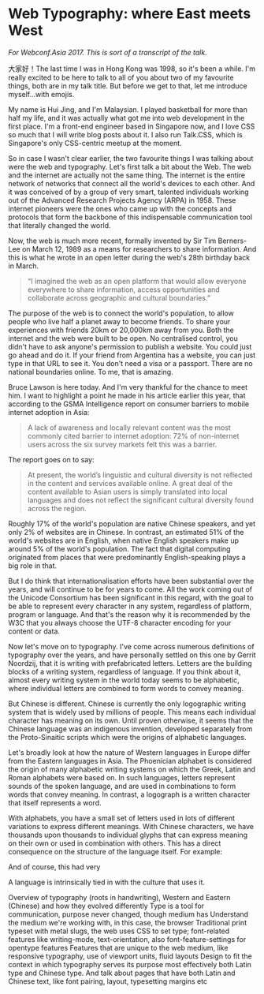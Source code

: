 # Web Typography: where East meets West

*For Webconf.Asia 2017. This is sort of a transcript of the talk.*

大家好！The last time I was in Hong Kong was 1998, so it's been a while. I'm really excited to be here to talk to all of you about two of my favourite things, both are in my talk title. But before we get to that, let me introduce myself...with emojis.

My name is Hui Jing, and I'm Malaysian. I played basketball for more than half my life, and it was actually what got me into web development in the first place. I'm a front-end engineer based in Singapore now, and I love CSS so much that I will write blog posts about it. I also run Talk.CSS, which is Singapore's only CSS-centric meetup at the moment.

So in case I wasn't clear earlier, the two favourite things I was talking about were the web and typography. Let's first talk a bit about the Web. The web and the internet are actually not the same thing. The internet is the entire network of networks that connect all the world's devices to each other. And it was conceived of by a group of very smart, talented individuals working out of the Advanced Research Projects Agency (ARPA) in 1958. These internet pioneers were the ones who came up with the concepts and protocols that form the backbone of this indispensable communication tool that literally changed the world.

Now, the web is much more recent, formally invented by Sir Tim Berners-Lee on March 12, 1989 as a means for researchers to share information. And this is what he wrote in an open letter during the web's 28th birthday back in March.

> “I imagined the web as an open platform that would allow everyone everywhere to share information, access opportunities and collaborate across geographic and cultural boundaries.”

The purpose of the web is to connect the world's population, to allow people who live half a planet away to become friends. To share your experiences with friends 20km or 20,000km away from you. Both the internet and the web were built to be open. No centralised control, you didn't have to ask anyone's permission to publish a website. You could just go ahead and do it. If your friend from Argentina has a website, you can just type in that URL to see it. You don't need a visa or a passport. There are no national boundaries online. To me, that is amazing.

Bruce Lawson is here today. And I'm very thankful for the chance to meet him. I want to highlight a point he made in his article earlier this year, that according to the GSMA Intelligence report on consumer barriers to mobile internet adoption in Asia:

> A lack of awareness and locally relevant content was the most commonly cited barrier to internet adoption: 72% of non-internet users across the six survey markets felt this was a barrier.

The report goes on to say:

> At present, the world’s linguistic and cultural diversity is not reflected in the content and services available online. A great deal of the content available to Asian users is simply translated into local languages and does not reflect the significant cultural diversity found across the region.

Roughly 17% of the world's population are native Chinese speakers, and yet only 2% of websites are in Chinese. In contrast, an estimated 51% of the world's websites are in English, when native English speakers make up around 5% of the world's population. The fact that digital computing originated from places that were predominantly English-speaking plays a big role in that.

But I do think that internationalisation efforts have been substantial over the years, and will continue to be for years to come. All the work coming out of the Unicode Consortium has been significant in this regard, with the goal to be able to represent every character in any system, regardless of platform, program or language. And that's the reason why it is recommended by the W3C that you always choose the UTF-8 character encoding for your content or data.

Now let's move on to typography. I've come across numerous definitions of typography over the years, and have personally settled on this one by Gerrit Noordzij, that it is writing with prefabricated letters. Letters are the building blocks of a writing system, regardless of language. If you think about it, almost every writing system in the world today seems to be alphabetic, where individual letters are combined to form words to convey meaning.

But Chinese is different. Chinese is currently the only logographic writing system that is widely used by millions of people. This means each individual character has meaning on its own. Until proven otherwise, it seems that the Chinese language was an indigenous invention, developed separately from the Proto-Sinaitic scripts which were the origins of alphabetic languages.

Let's broadly look at how the nature of Western languages in Europe differ from the Eastern languages in Asia. The Phoenician alphabet is considered the origin of many alphabetic writing systems on which the Greek, Latin and Roman alphabets were based on. In such languages, letters represent sounds of the spoken language, and are used in combinations to form words that convey meaning. In contrast, a logograph is a written character that itself represents a word.

With alphabets, you have a small set of letters used in lots of different variations to express different meanings. With Chinese characters, we have thousands upon thousands to individual glyphs that can express meaning on their own or used in combination with others. This has a direct consequence on the structure of the language itself. For example:

And of course, this had very 

A language is intrinsically tied in with the culture that uses it.

Overview of typography (roots in handwriting), Western and Eastern (Chinese) and how they evolved differently
Type is a tool for communication, purpose never changed, though medium has
Understand the medium we're working with, in this case, the browser
Traditional print typeset with metal slugs, the web uses CSS to set type; font-related features like writing-mode, text-orientation, also font-feature-settings for opentype features
Features that are unique to the web medium, like responsive typography, use of viewport units, fluid layouts
Design to fit the context in which typography serves its purpose most effectively
both Latin type and Chinese type.
And talk about pages that have both Latin and Chinese text, like font pairing, layout, typesetting margins etc
